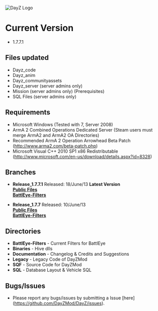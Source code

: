 ![DayZ Logo](http://stuff.skaronator.com/20130823120139172.png)


Current Version
==================================
 - 1.7.7.1
 
Files updated
------------
 - Dayz_code
 - Dayz_anim
 - Dayz_communityassets
 - Dayz_server (server admins only)
 - Mission (server admins only) (Prerequisites)
 - SQL Files (server admins only)

Requirements
------------

 - Microsoft Windows (Tested with 7, Server 2008)
 - ArmA 2 Combined Operations Dedicated Server (Steam users must merge ArmA2 and ArmA2 OA Directories)
 - Recommended ArmA 2 Operation Arrowhead Beta Patch (http://www.arma2.com/beta-patch.php)
 - Microsoft Visual C++ 2010 SP1 x86 Redistributable (http://www.microsoft.com/en-us/download/details.aspx?id=8328)
 
Branches
--------

- **Release_1.7.7.1** Released: 18/June/13 **Latest Version**<br>
**[Public Files](https://github.com/DayZMod/DayZ/tree/Release_1.7.7.1)**<br>
**[BattlEye-Filters](https://github.com/DayZMod/Battleye-Filters/tree/Release_1.7.7.1)**<br>

- **Release_1.7.7** Released: 10/June/13<br>
**[Public Files](https://github.com/DayZMod/DayZ/tree/Release_1.7.7)**<br>
**[BattlEye-Filters](https://github.com/DayZMod/Battleye-Filters/tree/Release_1.7.7)**<br>


Directories
-----------

 - **BattlEye-Filters** - Current Filters for BattlEye
 - **Binaries** - Hive dlls
 - **Documentation** - Changelog & Credits and Suggestions
 - **Legacy** - Legacy Code of DayZMod
 - **SQF** - Source Code for DayZMod
 - **SQL** - Database Layout & Vehicle SQL

Bugs/Issues
-----------

- Please report any bugs/issues by submitting a Issue [here] (https://github.com/DayZMod/DayZ/issues).
